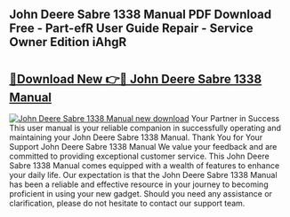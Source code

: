 ## John Deere Sabre 1338 Manual PDF Download Free - Part-efR User Guide Repair - Service Owner Edition iAhgR

# <h2><a href="http://bc86899.oget.top/?id=John+Deere+Sabre+1338+Manual">🔗Download New 👉🔴 John Deere Sabre 1338 Manual</a></h2>

[![John Deere Sabre 1338 Manual new download](https://i.imgur.com/5g1atiW.png)](http://bc86899.oget.top/?id=John+Deere+Sabre+1338+Manual)
Your Partner in Success This user manual is your reliable companion in successfully operating and maintaining your John Deere Sabre 1338 Manual. Thank You for Your Support John Deere Sabre 1338 Manual We value your feedback and are committed to providing exceptional customer service. This John Deere Sabre 1338 Manual comes equipped with a wealth of features to enhance your daily life. Our expectation is that the John Deere Sabre 1338 Manual has been a reliable and effective resource in your journey to becoming proficient in using your new gadget. Should you need any assistance or clarification, please do not hesitate to contact our support team.
